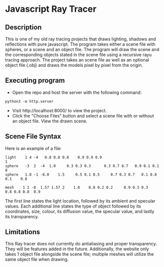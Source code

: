 # Javascript Ray Tracer

## Description
This is one of my old ray tracing projects that draws lighting, shadows and reflections with pure javascript. The program takes either a scene file with spheres, or a scene and an object file. The program will draw the scene and the corresponding objects stated in the scene file using a recursive rayu tracing approach. The project takes an scene file as well as an optional object file (.obj) and draws the models pixel by pixel from the origin. 

## Executing program
* Open the repo and host the server with the following command:
```
python3 -m http.server
```
* Visit http://localhost:8000/ to view the project.
* Click the "Choose Files" button and select a scene file with or without an object file.
View the drawn scene.

## Scene File Syntax
Here is an example of a file:
```
light    1 4 -4   0.8 0.8 0.8    0.9 0.9 0.9 
1
sphere   -3  2  -4  1.0     0.3 0.3 0.3      0.3 0.7 0.7   0.9 0.1 0.1    0
sphere   1.8 -1 -8.0    1.5     0.5 0.1 0.5     0.7 0.3 0.7   0.1 0.8 0.1    0.8

mesh    1 2 -8  1.57 1.57 2    1.0    0.8 0.2 0.2     0.9 0.3 0.3   0.8 0.8 0.8  0.9

```

The first line states the light location, followed by its ambient and specular values. Each additional line states the type of object followed by its coordinates, size, colour, its diffusion value, the specular value, and lastly its transparency.

## Limitations
This Ray tracer does not currently do antialiasing and proper transparency. They will be features added in the future. Additionally, the website only takes 1 object file alongside the scene file; multiple meshes will utilize the same object file when drawing.
